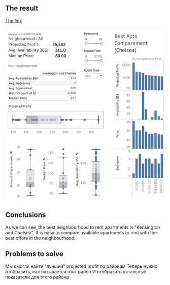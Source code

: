 ## The result

[The link](https://public.tableau.com/views/Airbnb1_16704534428980/ProjectedProfit?:language=en-US&:display_count=n&:origin=viz_share_link)

<p align="center"><img  src="https://github.com/victorjulyin/DE-101/blob/main/Module3/Practice/Tableau/Tableau2.png"></p>

## Conclusions 
As we can see, the best neighbourhood to rent apartments is "Kensington and Chelsea". It is easy to compare available apartments to rent with the best offers in the neighbourhood.


## Problems to solve
Мы смогли найти "лучший" projected profit по районам
Теперь нужно отобразить, как называется этот район
И отобразить остальные показатели для этого района